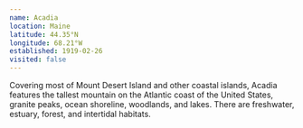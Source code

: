 ```yaml
---
name: Acadia
location: Maine
latitude: 44.35°N
longitude: 68.21°W
established: 1919-02-26
visited: false
---
```


Covering most of Mount Desert Island and other coastal islands, Acadia features the tallest mountain on the Atlantic coast of the United States, granite peaks, ocean shoreline, woodlands, and lakes. There are freshwater, estuary, forest, and intertidal habitats.
